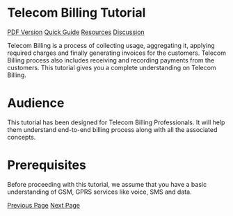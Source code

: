 # Telecom Billing Tutorial
[PDF Version](../telecom-billing/telecom-billing-pdf-version.md)
[Quick Guide](../telecom-billing/quick-billing-guide.md)
[Resources](../telecom-billing/useful-billing-links.md)
[Discussion](../telecom-billing/billing-discussion.md)

Telecom Billing is a process of collecting usage, aggregating it, applying required charges and finally generating invoices for the customers. Telecom Billing process also includes receiving and recording payments from the customers. This tutorial gives you a complete understanding on Telecom Billing.

# Audience
This tutorial has been designed for Telecom Billing Professionals. It will help them understand end-to-end billing process along with all the associated concepts.

# Prerequisites
Before proceeding with this tutorial, we assume that you have a basic understanding of GSM, GPRS services like voice, SMS and data.


[Previous Page](../telecom-billing/index.md) [Next Page](../telecom-billing/billing-introduction.md) 

